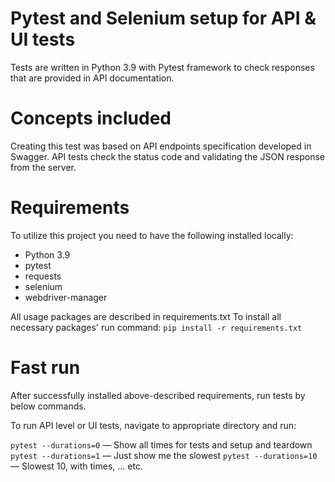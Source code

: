 # Pytest and Selenium setup for API & UI tests

Tests are written in Python 3.9 with Pytest framework to check responses that are provided in
API documentation.

# Concepts included

Creating this test was based on API endpoints specification developed in Swagger.
API tests check the status code and validating the JSON response from the server.

# Requirements 

To utilize this project you need to have the following installed locally:

 - Python 3.9
 - pytest
 - requests
 - selenium
 - webdriver-manager
 
 All usage packages are described in requirements.txt 
 To install all necessary packages' run command:
 ```pip install -r requirements.txt``` 
 
# Fast run

 After successfully installed above-described requirements, run tests by below commands.
 
 To run API level or UI tests, navigate to appropriate directory and run:
 
 ```pytest --durations=0``` — Show all times for tests and setup and teardown
 ```pytest --durations=1``` — Just show me the slowest
 ```pytest --durations=10``` — Slowest 10, with times, … etc.


 